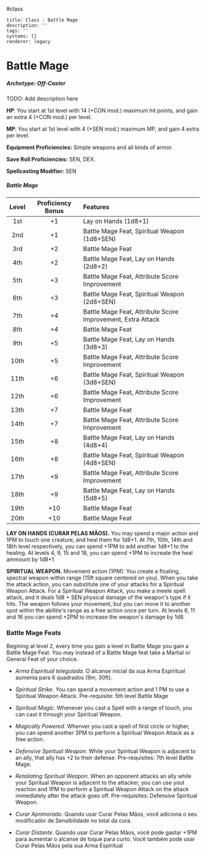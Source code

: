 #class
```metadata
title: Class - Battle Mage
description: ''
tags: ''
systems: []
renderer: legacy

```

<style>
  .phb h1+p:first-letter {
    all: unset;
  }
</style>

# Battle Mage

##### Archetype: Off-Caster

TODO: Add description here

**HP**: You start at 1st level with 14 (+CON mod.) maximum hit points, and gain an extra 4 (+CON mod.) per level.

**MP**: You start at 1st level with 4 (+SEN mod.) maximum MP, and gain 4 extra per level.

**Equipment Proficiencies:** Simple weapons and all kinds of armor.

**Save Roll Proficiencies:** SEN, DEX.

**Spellcasting Modifier:** SEN

##### Battle Mage
| Level | Proficiency Bonus | Features                                      |
|:-----:|:---:|:------------------------------------------------------------|
| 1st   | +1  | Lay on Hands (1d8+1)                                        |
| 2nd   | +1  | Battle Mage Feat, Spiritual Weapon (1d8+SEN)                |
| 3rd   | +2  | Battle Mage Feat                                            |
| 4th   | +2  | Battle Mage Feat, Lay on Hands (2d8+2)                      |
| 5th   | +3  | Battle Mage Feat, Attribute Score Improvement               |
| 6th   | +3  | Battle Mage Feat, Spiritual Weapon (2d8+SEN)                |
| 7th   | +4  | Battle Mage Feat, Attribute Score Improvement, Extra Attack |
| 8th   | +4  | Battle Mage Feat                                            |
| 9th   | +5  | Battle Mage Feat, Lay on Hands (3d8+3)                      |
| 10th  | +5  | Battle Mage Feat, Attribute Score Improvement               |
| 11th  | +6  | Battle Mage Feat, Spiritual Weapon (3d8+SEN)                |
| 12th  | +6  | Battle Mage Feat, Attribute Score Improvement               |
| 13th  | +7  | Battle Mage Feat                                            |
| 14th  | +7  | Battle Mage Feat, Attribute Score Improvement               |
| 15th  | +8  | Battle Mage Feat, Lay on Hands (4d8+4)                      |
| 16th  | +8  | Battle Mage Feat, Spiritual Weapon (4d8+SEN)                |
| 17th  | +9  | Battle Mage Feat, Attribute Score Improvement               |
| 18th  | +9  | Battle Mage Feat, Lay on Hands (5d8+5)                      |
| 19th  | +10 | Battle Mage Feat                                            |
| 20th  | +10 | Battle Mage Feat                                            |

**LAY ON HANDS (CURAR PELAS MÃOS).** You may spend a major action and 1PM to touch one creature, and heal them for 1d8+1. At 7th, 10th, 14th and 18th level respectively, you can spend +1PM to add another 1d8+1 to the healing. At levels 4, 9, 15 and 18, you can spend +1PM to increate the heal ammount by 1d8+1

**SPIRITUAL WEAPON.** Movement action (1PM): You create a floating, spectral weapon within range (15ft square centered on you). When you take the attack action, you can substitute one of your attacks for a Spiritual Weapon Attack. For a Spiritual Weapon Attack, you make a meele spell attack, and it deals 1d8 + SEN physical damage of the weapon's type if it hits. The weapon follows your movement, but you can move it to another spot within the abilitie's range as a free action once per turn. At levels 6, 11 and 16 you can spend +2PM to increase the weapon's damage by 1d8.

### Battle Mage Feats

Begining at level 2, every time you gain a level in Battle Mage you gain a Battle Mage Feat. You may instead of a Battle Mage feat take a Martial or General Feat of your choice.

- *Arma Espiritual teleguiada*. O alcanse inicial da sua Arma Espiritual aumenta para 6 quadrados (9m, 30ft).

- *Spiritual Strike*. You can spend a movement action and 1 PM to use a Spiritual Weapon Attack. Pre-requisite: 5th level Battle Mage

- *Spiritual Magic*. Whenever you cast a Spell with a range of touch, you can cast it through your Spiritual Weapon.

- *Magically Powered*. Whenver you cast a spell of first circle or higher, you can spend another 3PM to perform a Spiritual Weapon Attack as a free action.

- *Defensive Spiritual Weapon*. While your Spiritual Weapon is adjacent to an ally, that ally has +2 to their defense. Pre-requisites: 7th level Battle Mage.

- *Retaliating Spiritual Weapon*. When an opponent attacks an ally while your Spiritual Weapon is adjacent to the attacker, you can use yout reaction and 1PM to perform a Spiritual Weapon Attack on the attack immediately after the attack goes off. Pre-requisites: Defensive Spiritual Weapon.

- *Curar Aprimorado*. Quando usar Curar Pelas Mãos, você adiciona o seu modificador de Sensibilidade no total da cura.

- *Curar Distante*. Quando usar Curar Pelas Mãos, você pode gastar +1PM para aumentar o alcanse de toque para curto. Você também pode usar Curar Pelas Mãos pela sua Arma Espiritual
